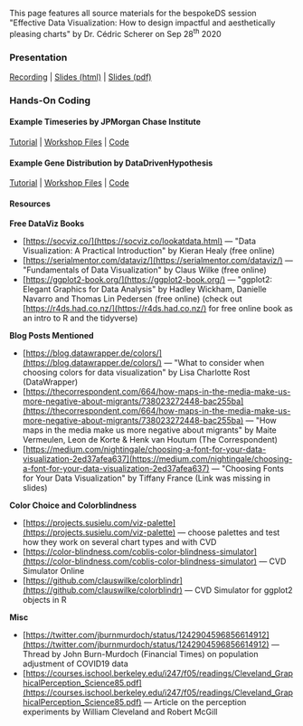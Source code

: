 This page features all source materials for the bespokeDS session "Effective Data Visualization: How to design impactful and aesthetically pleasing charts" by Dr. Cédric Scherer on Sep 28<sup>th</sup> 2020

### **Presentation**

[Recording](https://www.youtube.com/watch?v=swzFdMc6WPk) | [Slides (html)](https://z3tt.github.io/bespokeDS/presentation.html) | [Slides (pdf)](https://raw.githubusercontent.com/Z3tt/bespokeDS/master/docs/presentation.pdf)


### **Hands-On Coding**

#### Example Timeseries by JPMorgan Chase Institute

[Tutorial](https://z3tt.github.io/bespokeDS/docs/workshop_jpm/workshop_jpm.html) | [Workshop Files](https://github.com/Z3tt/bespokeDS/raw/master/docs/workshop_jpm.zip) | [Code](https://github.com/Z3tt/bespokeDS/blob/master/docs/workshop_jpm/workshop_jpm.Rmd)

#### Example Gene Distribution by DataDrivenHypothesis

[Tutorial](https://z3tt.github.io/bespokeDS/docs/workshop_ddh/workshop_ddh.html) | [Workshop Files](https://github.com/Z3tt/bespokeDS/raw/master/docs/workshop_ddh.zip) | [Code](https://github.com/Z3tt/bespokeDS/blob/master/docs/workshop_ddh/workshop_ddh.Rmd)

#### Resources

**Free DataViz Books**

- [https://socviz.co/](https://socviz.co/lookatdata.html) — "Data Visualization: A Practical Introduction" by Kieran Healy (free online)
- [https://serialmentor.com/dataviz/](https://serialmentor.com/dataviz/)  — "Fundamentals of Data Visualization" by Claus Wilke (free online)
- [https://ggplot2-book.org/](https://ggplot2-book.org/)  — "ggplot2: Elegant Graphics for Data Analysis" by Hadley Wickham, Danielle Navarro and Thomas Lin Pedersen (free online) (check out [https://r4ds.had.co.nz/](https://r4ds.had.co.nz/) for free online book as an intro to R and the tidyverse)

**Blog Posts Mentioned**

- [https://blog.datawrapper.de/colors/](https://blog.datawrapper.de/colors/)  — "What to consider when choosing colors for data visualization" by Lisa Charlotte Rost (DataWrapper)
- [https://thecorrespondent.com/664/how-maps-in-the-media-make-us-more-negative-about-migrants/738023272448-bac255ba](https://thecorrespondent.com/664/how-maps-in-the-media-make-us-more-negative-about-migrants/738023272448-bac255ba)  — "How maps in the media make us more negative about migrants" by Maite Vermeulen, Leon de Korte & Henk van Houtum (The Correspondent)
- [https://medium.com/nightingale/choosing-a-font-for-your-data-visualization-2ed37afea637](https://medium.com/nightingale/choosing-a-font-for-your-data-visualization-2ed37afea637) — "Choosing Fonts for Your Data Visualization" by Tiffany France (Link was missing in slides)

**Color Choice and Colorblindness**

- [https://projects.susielu.com/viz-palette](https://projects.susielu.com/viz-palette) — choose palettes and test how they work on several chart types and with CVD
- [https://color-blindness.com/coblis-color-blindness-simulator](https://color-blindness.com/coblis-color-blindness-simulator) — CVD Simulator Online
- [https://github.com/clauswilke/colorblindr](https://github.com/clauswilke/colorblindr) — CVD Simulator for ggplot2 objects in R

**Misc**

- [https://twitter.com/jburnmurdoch/status/1242904596856614912](https://twitter.com/jburnmurdoch/status/1242904596856614912)  — Thread by John Burn-Murdoch (Financial Times) on population adjustment of COVID19 data
- [https://courses.ischool.berkeley.edu/i247/f05/readings/Cleveland_GraphicalPerception_Science85.pdf](https://courses.ischool.berkeley.edu/i247/f05/readings/Cleveland_GraphicalPerception_Science85.pdf)  — Article on the perception experiments by William Cleveland and Robert McGill
